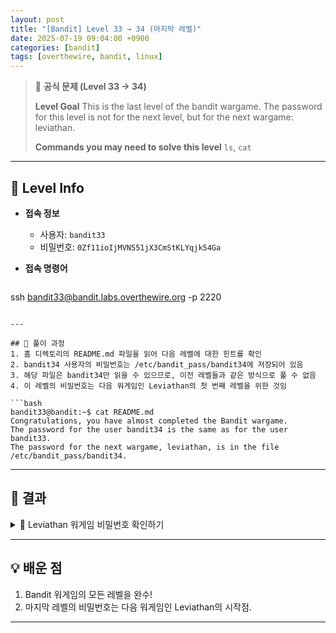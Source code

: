 ```yaml
---
layout: post
title: "[Bandit] Level 33 → 34 (마지막 레벨)"
date: 2025-07-19 09:04:00 +0900
categories: [bandit]
tags: [overthewire, bandit, linux]
---
```


> 📝 **공식 문제 (Level 33 → 34)**
>
> **Level Goal**
> This is the last level of the bandit wargame. The password for this level is not for the next level, but for the next wargame: leviathan.
>
> **Commands you may need to solve this level**
> `ls`, `cat`

---

## 🔐 Level Info

- **접속 정보**
  - 사용자: `bandit33`
  - 비밀번호: `0Zf11ioIjMVN551jX3CmStKLYqjk54Ga`
  
- **접속 명령어**

  ```bash
ssh bandit33@bandit.labs.overthewire.org -p 2220
  ```

---

## 🧪 풀이 과정
1. 홈 디렉토리의 README.md 파일을 읽어 다음 레벨에 대한 힌트를 확인
2. bandit34 사용자의 비밀번호는 /etc/bandit_pass/bandit34에 저장되어 있음
3. 해당 파일은 bandit34만 읽을 수 있으므로, 이전 레벨들과 같은 방식으로 풀 수 없음
4. 이 레벨의 비밀번호는 다음 워게임인 Leviathan의 첫 번째 레벨을 위한 것임

```bash
bandit33@bandit:~$ cat README.md 
Congratulations, you have almost completed the Bandit wargame.
The password for the user bandit34 is the same as for the user bandit33.
The password for the next wargame, leviathan, is in the file /etc/bandit_pass/bandit34.
```

---

## 🎯 결과

<details markdown="1">
<summary>👀 Leviathan 워게임 비밀번호 확인하기</summary>

```bash
gb8KRRCsshuZXI0tUuR6ypOFjiZbf3G8
```

</details>

---

## 💡 배운 점
1. Bandit 워게임의 모든 레벨을 완수!
2. 마지막 레벨의 비밀번호는 다음 워게임인 Leviathan의 시작점.

<hr class="short-rule">